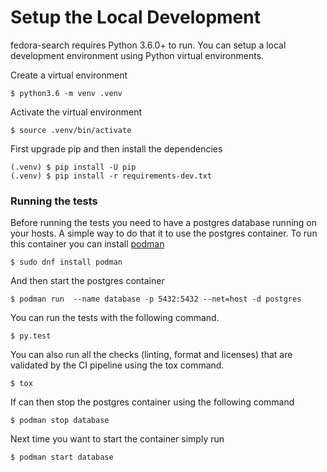 # Setup the Local Development

fedora-search requires Python 3.6.0+ to run. You can setup a local development environment using Python virtual environments.

Create a virtual environment

```
$ python3.6 -m venv .venv
```

Activate the virtual environment

```
$ source .venv/bin/activate
```

First upgrade pip and then install the dependencies

```
(.venv) $ pip install -U pip
(.venv) $ pip install -r requirements-dev.txt
```

### Running the tests

Before running the tests you need to have a postgres database running on your hosts. A simple way to do that it to use the postgres container.
To run this container you can install [podman](https://podman.io)

```
$ sudo dnf install podman
```

And then start the postgres container

```
$ podman run  --name database -p 5432:5432 --net=host -d postgres
```

You can run the tests with the following command.

```
$ py.test
```

You can also run all the checks (linting, format and licenses) that are validated by the CI pipeline using the tox command.

```
$ tox
```

If can then stop the postgres container using the following command


```
$ podman stop database
```

Next time you want to start the container simply run

```
$ podman start database
```
